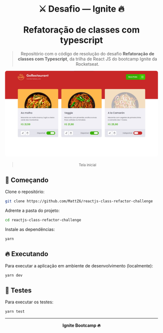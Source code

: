 <div align="center">
  <h1>
    ⚔ Desafio — Ignite 🔥
    <br/><br/>
    Refatoração de classes com typescript
  </h1>

  > Repositório com o código de resolução do desafio **Refatoração de classes com Typescript**, da trilha de React JS do bootcamp Ignite da Rocketseat.
</div>

<div align="center">
  <img style="border-radius: 6px;" src=".github/images/go-restaurant.jpg" alt="Tela inicial" title="Tela inicial" />

  > <small>Tela inicial</small>
</div>

## 🎉 Começando

Clone o repositório:

```bash
git clone https://github.com/MattZ6/reactjs-class-refactor-challenge
```

Adrente a pasta do projeto:

```bash
cd reactjs-class-refactor-challenge
```

Instale as dependências:

```bash
yarn
```

## 🔥 Executando

Para executar a aplicação em ambiente de desenvolvimento (localmente):

```bash
yarn dev
```

## 🧪 Testes

Para executar os testes:

```bash
yarn test
```

___

<div align="center">
  <strong>Ignite Bootcamp 🔥</strong>
</div>
